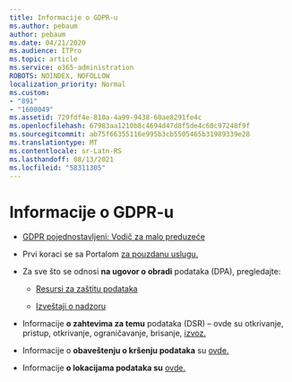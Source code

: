 ```yaml
---
title: Informacije o GDPR-u
ms.author: pebaum
author: pebaum
ms.date: 04/21/2020
ms.audience: ITPro
ms.topic: article
ms.service: o365-administration
ROBOTS: NOINDEX, NOFOLLOW
localization_priority: Normal
ms.custom:
- "891"
- "1600049"
ms.assetid: 729fdf4e-810a-4a99-9438-60ae8291fe4c
ms.openlocfilehash: 67983aa1210b8c4694d47d8f5de4c60c97248f9f
ms.sourcegitcommit: ab75f66355116e995b3cb5505465b31989339e28
ms.translationtype: MT
ms.contentlocale: sr-Latn-RS
ms.lasthandoff: 08/13/2021
ms.locfileid: "58311305"
---
```

# <a name="information-about-gdpr"></a>Informacije o GDPR-u

- [GDPR pojednostavljeni: Vodič za malo preduzeće](https://docs.microsoft.com/microsoft-365/admin/security-and-compliance/gdpr-compliance)

- Prvi koraci se sa Portalom [za pouzdanu uslugu.](https://servicetrust.microsoft.com/ViewPage/GDPRGetStarted)

- Za sve što se odnosi **na ugovor o obradi** podataka (DPA), pregledajte:

  - [Resursi za zaštitu podataka](https://servicetrust.microsoft.com/ViewPage/TrustDocuments)

  - [Izveštaji o nadzoru](https://servicetrust.microsoft.com/ViewPage/MSComplianceGuide)

- Informacije **o zahtevima za temu** podataka (DSR) – ovde su otkrivanje, pristup, otkrivanje, ograničavanje, brisanje, [izvoz.](https://docs.microsoft.com/microsoft-365/compliance/gdpr-dsr-office365)

- Informacije o **obaveštenju o kršenju podataka** su [ovde.](https://servicetrust.microsoft.com/ViewPage/GDPRBreach)

- Informacije **o lokacijama podataka su** [ovde.](https://products.office.com/where-is-your-data-located?ms.officeurl=datamaps&amp;geo=All#All)
